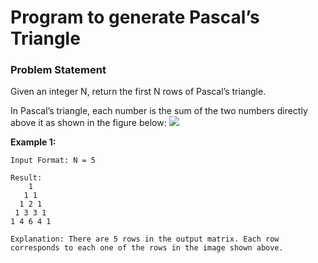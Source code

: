 # Program to generate Pascal’s Triangle
### Problem Statement
Given an integer N, return the first N rows of Pascal’s triangle.

In Pascal’s triangle, each number is the sum of the two numbers directly above it as shown in the figure below:
![](https://lh5.googleusercontent.com/SGqPaM5UefpH-NP2uVMvPGu2XpdlRSgesdFQEP_W_6v5rbdw8S0gKXKgi0NIGtY5xjoHlLDEtgc7ICZN8PQDzpr2RPG1ebLqj_gzN_K2gQqZn3ju8dz0WSccoZnTzid22-j-_SJq=s1600)


<b>Example 1:</b>
```
Input Format: N = 5

Result:
    1
   1 1
  1 2 1
 1 3 3 1
1 4 6 4 1

Explanation: There are 5 rows in the output matrix. Each row corresponds to each one of the rows in the image shown above.
```
